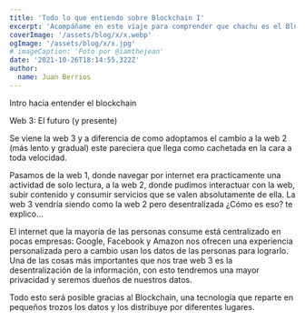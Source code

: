 ```yaml
---
title: 'Todo lo que entiendo sobre Blockchain I'
excerpt: 'Acompáñame en este viaje para comprender que chachu es el Blockchain'
coverImage: '/assets/blog/x/x.webp'
ogImage: '/assets/blog/x/x.jpg'
# imageCaption: 'Foto por @iamthejean'
date: '2021-10-26T18:14:55.322Z'
author:
  name: Juan Berrios
---
```


Intro hacia entender el blockchain

Web 3: El futuro (y presente)

Se viene la web 3 y a diferencia de como adoptamos el cambio a la web 2 (más lento y gradual) este pareciera que llega como cachetada en la cara a toda velocidad.

Pasamos de la web 1, donde navegar por internet era practicamente una actividad de solo lectura, a la web 2, donde pudimos interactuar con la web, subir contenido y consumir servicios que se valen absolutamente de ella. La web 3 vendría siendo como la web 2 pero desentralizada ¿Cómo es eso? te explico...

El internet que la mayoría de las personas consume está centralizado en pocas empresas: Google, Facebook y Amazon nos ofrecen una experiencia personalizada pero a cambio usan los datos de las personas para lograrlo. Una de las cosas más importantes que nos trae web 3 es la desentralización de la información, con esto tendremos una mayor privacidad y seremos dueños de nuestros datos.

Todo esto será posible gracias al Blockchain, una tecnología que reparte en pequeños trozos los datos y los distribuye por diferentes lugares.